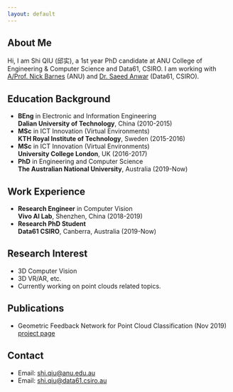 ```yaml
---
layout: default
---
```


## About Me
Hi, I am Shi QIU (邱实), a 1st year PhD candidate at ANU College of Engineering & Computer Science and Data61, CSIRO. I am working with [A/Prof. Nick Barnes](http://users.cecs.anu.edu.au/~nmb/) (ANU) and [Dr. Saeed Anwar](https://saeed-anwar.github.io/) (Data61, CSIRO).

## Education Background
* **BEng** in Electronic and Information Engineering  
**Dalian University of Technology**, China (2010-2015)
* **MSc** in ICT Innovation (Virtual Environments)  
**KTH Royal Institute of Technology**, Sweden (2015-2016)
* **MSc** in ICT Innovation (Virtual Environments)  
**University College London**, UK (2016-2017)
* **PhD** in Engineering and Computer Science  
**The Australian National University**, Australia (2019-Now)

## Work Experience
* **Research Engineer** in Computer Vision  
**Vivo AI Lab**, Shenzhen, China (2018-2019)
* **Research PhD Student**  
**Data61 CSIRO**, Canberra, Australia (2019-Now)

## Research Interest
* 3D Computer Vision
* 3D VR/AR, etc.  
* Currently working on point clouds related topics.

## Publications
* Geometric Feedback Network for Point Cloud Classification (Nov 2019)  
[project page](https://github.com/ShiQiu0419/GFNet)

## Contact
* Email: [shi.qiu@anu.edu.au](mailto:shi.qiu@anu.edu.au)
* Email: [shi.qiu@data61.csiro.au](mailto:shi.qiu@data61.csiro.au)
